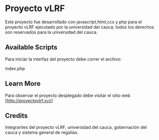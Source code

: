 # Proyecto vLRF

Este proyecto fue desarrollado con javascript,html,ccs y php para el proyecto vLRF ejecutado por la universidad del cauca; todos los derechos son reservados para la universidad del cauca.

## Available Scripts

Para iniciar la interfaz del proyecto debe correr el archivo:

index.php

## Learn More

Para observar el proyecto desplegado debe visitar el sitio web [http://proyectovlrf.xyz]

## Credits

Integrantes del proyecto vLRF, universidad del cauca, gobernación del cauca y sistema general de regalías. 